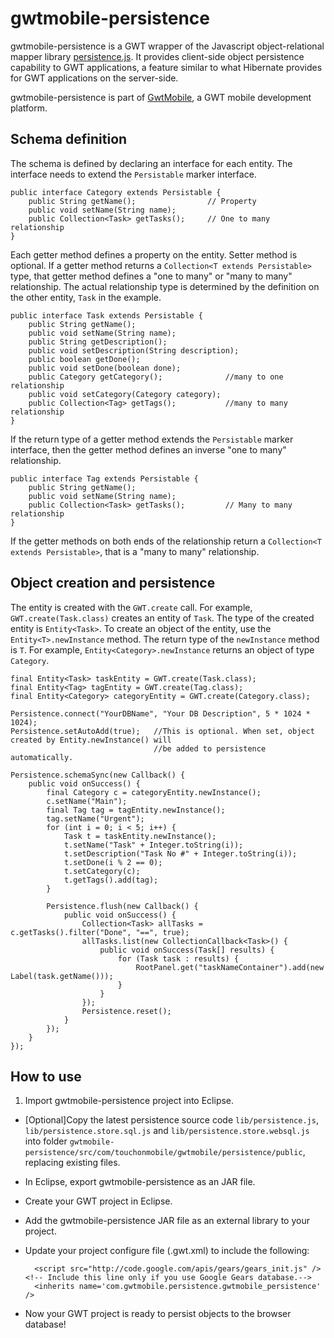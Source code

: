 gwtmobile-persistence
=====================

gwtmobile-persistence is a GWT wrapper of the Javascript object-relational mapper library [persistence.js](http://github.com/zefhemel/persistencejs). It provides client-side object persistence capability to GWT applications, a feature similar to what Hibernate provides for GWT applications on the server-side.

gwtmobile-persistence is part of [GwtMobile](http://github.com/dennisjzh/GwtMobile), a GWT mobile development platform.

Schema definition
-----------------

The schema is defined by declaring an interface for each entity. The interface needs to extend the `Persistable` marker interface.

	public interface Category extends Persistable {
		public String getName();				// Property
		public void setName(String name);
		public Collection<Task> getTasks();		// One to many relationship
	}
 
Each getter method defines a property on the entity. Setter method is optional. If a getter method returns a `Collection<T extends Persistable>` type, that getter method defines a "one to many" or "many to many" relationship. The actual relationship type is determined by the definition on the other entity, `Task` in the example.

	public interface Task extends Persistable {
		public String getName();
		public void setName(String name);
		public String getDescription();
		public void setDescription(String description);
		public boolean getDone();	
		public void setDone(boolean done);
		public Category getCategory();				//many to one relationship
		public void setCategory(Category category);
		public Collection<Tag> getTags();			//many to many relationship	
	}

If the return type of a getter method extends the `Persistable` marker interface, then the getter method defines an inverse "one to many" relationship.

	public interface Tag extends Persistable {
		public String getName();
		public void setName(String name);	
		public Collection<Task> getTasks();			// Many to many relationship
	}

If the getter methods on both ends of the relationship return a `Collection<T extends Persistable>`, that is a "many to many" relationship.

Object creation and persistence
------------------------------

The entity is created with the `GWT.create` call. For example, `GWT.create(Task.class)` creates an entity of `Task`. The type of the created entity is `Entity<Task>`.
To create an object of the entity, use the `Entity<T>.newInstance` method. The return type of the `newInstance` method is `T`. For example, `Entity<Category>.newInstance` returns an object of type `Category`. 
	
	final Entity<Task> taskEntity = GWT.create(Task.class);
	final Entity<Tag> tagEntity = GWT.create(Tag.class);
	final Entity<Category> categoryEntity = GWT.create(Category.class);
	
	Persistence.connect("YourDBName", "Your DB Description", 5 * 1024 * 1024);
	Persistence.setAutoAdd(true);	//This is optional. When set, object created by Entity.newInstance() will
									//be added to persistence automatically.

	Persistence.schemaSync(new Callback() {
		public void onSuccess() {
			final Category c = categoryEntity.newInstance();
			c.setName("Main");
			final Tag tag = tagEntity.newInstance();
			tag.setName("Urgent");
			for (int i = 0; i < 5; i++) {
				Task t = taskEntity.newInstance();
				t.setName("Task" + Integer.toString(i));
				t.setDescription("Task No #" + Integer.toString(i));
				t.setDone(i % 2 == 0);
				t.setCategory(c);
				t.getTags().add(tag);
			}
		
			Persistence.flush(new Callback() {
				public void onSuccess() {
					Collection<Task> allTasks = c.getTasks().filter("Done", "==", true);
					allTasks.list(new CollectionCallback<Task>() {
						public void onSuccess(Task[] results) {
							for (Task task : results) {
								RootPanel.get("taskNameContainer").add(new Label(task.getName()));
							}
						}
					});					
					Persistence.reset();
				}					
			});
		}
	});

How to use
----------

1. Import gwtmobile-persistence project into Eclipse.

* [Optional]Copy the latest persistence source code `lib/persistence.js`, `lib/persistence.store.sql.js` and `lib/persistence.store.websql.js` into folder `gwtmobile-persistence/src/com/touchonmobile/gwtmobile/persistence/public`, replacing existing files.

* In Eclipse, export gwtmobile-persistence as an JAR file.

* Create your GWT project in Eclipse.

* Add the gwtmobile-persistence JAR file as an external library to your project.

* Update your project configure file (.gwt.xml) to include the following:

		<script src="http://code.google.com/apis/gears/gears_init.js" />  <!-- Include this line only if you use Google Gears database.-->
		<inherits name='com.gwtmobile.persistence.gwtmobile_persistence' />
  
* Now your GWT project is ready to persist objects to the browser database!
 
